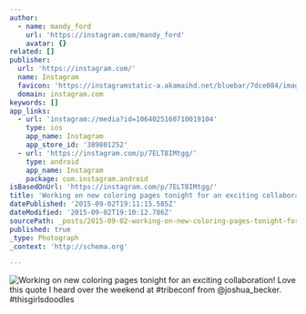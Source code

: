 ```yaml
---
author:
  - name: mandy_ford
    url: 'https://instagram.com/mandy_ford'
    avatar: {}
related: []
publisher:
  url: 'https://instagram.com/'
  name: Instagram
  favicon: 'https://instagramstatic-a.akamaihd.net/bluebar/7dce084/images/ico/favicon.ico'
  domain: instagram.com
keywords: []
app_links:
  - url: 'instagram://media?id=1064025160710019104'
    type: ios
    app_name: Instagram
    app_store_id: '389801252'
  - url: 'https://instagram.com/p/7ELT8IMtgg/'
    type: android
    app_name: Instagram
    package: com.instagram.android
isBasedOnUrl: 'https://instagram.com/p/7ELT8IMtgg/'
title: 'Working on new coloring pages tonight for an exciting collaboration! Love this quote I heard over the weekend at #tribeconf from @joshua_becker. #thisgirlsdoodles'
datePublished: '2015-09-02T19:11:15.585Z'
dateModified: '2015-09-02T19:10:12.786Z'
sourcePath: _posts/2015-09-02-working-on-new-coloring-pages-tonight-for-an-exciting-collab.md
published: true
_type: Photograph
_context: 'http://schema.org'

---
```

![Working on new coloring pages tonight for an exciting collaboration&excl; Love this quote I heard over the weekend at &num;tribeconf from &commat;joshua&lowbar;becker&period; &num;thisgirlsdoodles](https://igcdn-photos-d-a.akamaihd.net/hphotos-ak-xfa1/t51.2885-15/e35/11849819_1612852942315211_776732462_n.jpg)